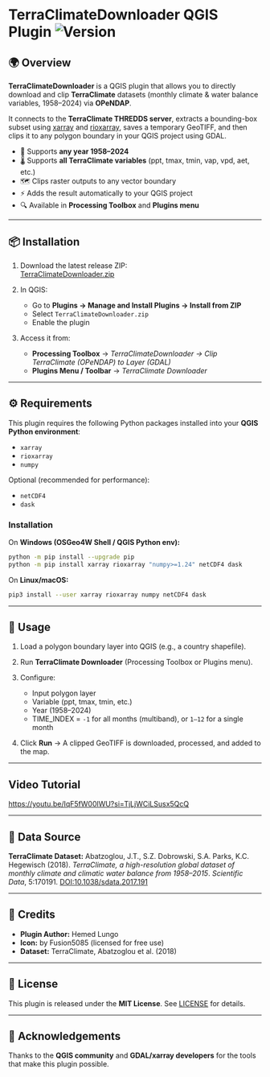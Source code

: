 # TerraClimateDownloader QGIS Plugin ![Version](https://img.shields.io/badge/version-0.0.2-green?style=flat-square&logo=qgis)

## 🌍 Overview
**TerraClimateDownloader** is a QGIS plugin that allows you to directly download and clip **TerraClimate** datasets (monthly climate & water balance variables, 1958–2024) via **OPeNDAP**.  

It connects to the **TerraClimate THREDDS server**, extracts a bounding-box subset using [xarray](https://xarray.dev) and [rioxarray](https://corteva.github.io/rioxarray/), saves a temporary GeoTIFF, and then clips it to any polygon boundary in your QGIS project using GDAL.

- 📅 Supports **any year 1958–2024**
- 🌡️ Supports **all TerraClimate variables** (ppt, tmax, tmin, vap, vpd, aet, etc.)
- 🗺️ Clips raster outputs to any vector boundary
- ⚡ Adds the result automatically to your QGIS project
- 🔍 Available in **Processing Toolbox** and **Plugins menu**

---

## 📦 Installation

1. Download the latest release ZIP:  
   [TerraClimateDownloader.zip](https://github.com/Heed725/Terraclimate_QGIS_Plugin/blob/main/TerraClimateDownloader-0.0.2.zip)

2. In QGIS:  
   - Go to **Plugins → Manage and Install Plugins → Install from ZIP**  
   - Select `TerraClimateDownloader.zip`  
   - Enable the plugin  

3. Access it from:  
   - **Processing Toolbox** → *TerraClimateDownloader → Clip TerraClimate (OPeNDAP) to Layer (GDAL)*  
   - **Plugins Menu / Toolbar** → *TerraClimate Downloader*  

---

## ⚙️ Requirements

This plugin requires the following Python packages installed into your **QGIS Python environment**:

- `xarray`
- `rioxarray`
- `numpy`

Optional (recommended for performance):  
- `netCDF4`
- `dask`

### Installation

On **Windows (OSGeo4W Shell / QGIS Python env):**
```bash
python -m pip install --upgrade pip
python -m pip install xarray rioxarray "numpy>=1.24" netCDF4 dask
````

On **Linux/macOS:**

```bash
pip3 install --user xarray rioxarray numpy netCDF4 dask
```

---

## 🚀 Usage

1. Load a polygon boundary layer into QGIS (e.g., a country shapefile).
2. Run **TerraClimate Downloader** (Processing Toolbox or Plugins menu).
3. Configure:

   * Input polygon layer
   * Variable (ppt, tmax, tmin, etc.)
   * Year (1958–2024)
   * TIME_INDEX = `-1` for all months (multiband), or `1–12` for a single month
4. Click **Run** → A clipped GeoTIFF is downloaded, processed, and added to the map.

---
## Video Tutorial

https://youtu.be/IqF5fW00lWU?si=TjLjWCiLSusx5QcQ

---

## 📖 Data Source

**TerraClimate Dataset:**
Abatzoglou, J.T., S.Z. Dobrowski, S.A. Parks, K.C. Hegewisch (2018).
*TerraClimate, a high-resolution global dataset of monthly climate and climatic water balance from 1958–2015*.
*Scientific Data*, 5:170191. [DOI:10.1038/sdata.2017.191](https://doi.org/10.1038/sdata.2017.191)

---

## 🎨 Credits

* **Plugin Author:** Hemed Lungo
* **Icon:** by Fusion5085 (licensed for free use)
* **Dataset:** TerraClimate, Abatzoglou et al. (2018)

---

## 📜 License

This plugin is released under the **MIT License**.
See [LICENSE](LICENSE) for details.

---

## 🙌 Acknowledgements

Thanks to the **QGIS community** and **GDAL/xarray developers** for the tools that make this plugin possible.
